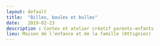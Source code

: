 ```yaml
---
layout: default
title:  "Billes, boules et bulles"
date:   2019-02-23
description : Contes et atelier créatif parents-enfants
lieu: Maison de l’enfance et de la famille (Ottignies)
---
```


